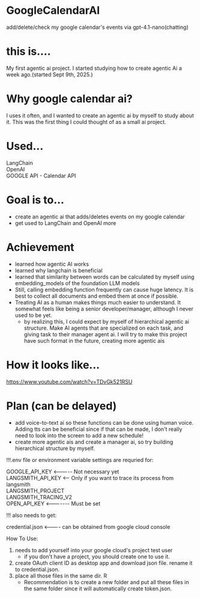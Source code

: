 # GoogleCalendarAI
add/delete/check my google calendar's events via gpt-4.1-nano(chatting)

# this is....
My first agentic ai project. I started studying how to create agentic Ai a week ago.(started Sept 9th, 2025.)

# Why google calendar ai?
I uses it often, and I wanted to create an agentic ai by myself to study about it. This was the first thing I could thought of as a small ai project.

# Used...
LangChain</br>
OpenAI</br>
GOOGLE API - Calendar API</br>

# Goal is to...
- create an agentic ai that adds/deletes events on my google calendar
- get used to LangChain and OpenAI more

# Achievement
- learned how agentic AI works
- learned why langchain is beneficial
- learned that similarity between words can be calculated by myself using embedding_models of the foundation LLM models
- Still, calling embedding function frequently can cause huge latency. It is best to collect all documents and embed them at once if possible.
- Treating AI as a human makes things much easier to understand. It somewhat feels like being a senior developer/manager, although I never used to be yet.
    - by realizing this, I could expect by myself of hierarchical agentic ai structure. Make AI agents that are specialized on each task, and giving task to their manager agent ai. I will try to make this project have such format in the future, creating more agentic ais

# How it looks like...
https://www.youtube.com/watch?v=TDvGk521RSU</br>

# Plan (can be delayed)
- add voice-to-text ai so these functions can be done using human voice. Adding tts can be beneficial since if that can be made, I don't really need to look into the screen to add a new schedule!
- create more agentic ais and create a manager ai, so try building hierarchical structure by myself.

!!!.env file or environment variable settings are requried for:</br>

GOOGLE_API_KEY <----- Not necessary yet</br>
LANGSMITH_API_KEY <-- Only if you want to trace its process from langsmith</br>
LANGSMITH_PROJECT</br>
LANGSMITH_TRACING_V2</br>
OPEN_API_KEY <------- Must be set</br>

!!! also needs to get:</br>

credential.json <---- can be obtained from google cloud console</br>

How To Use:
1. needs to add yourself into your google cloud's project test user
     - if you don't have a project, you should create one to use it.
2. create OAuth client ID as desktop app and download json file. rename it to credential.json.
3. place all those files in the same dir. R
     - Recommendation is to create a new folder and put all these files in the same folder since it will automatically create token.json.
